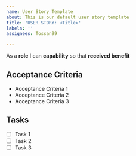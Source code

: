 ```yaml
---
name: User Story Template
about: This is our default user story template
title: 'USER STORY: <Title>'
labels: ''
assignees: Tossan99

---
```


As a **role** I can **capability** so that **received benefit**

## Acceptance Criteria
- Acceptance Criteria 1
- Acceptance Criteria 2
- Acceptance Criteria 3

## Tasks
- [ ] Task 1
- [ ] Task 2
- [ ] Task 3
